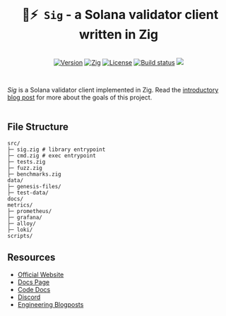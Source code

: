 <br/>

<p align="center">
  <h1 align="center">&nbsp;🤖⚡ &nbsp;<code>Sig</code> - a Solana validator client written in Zig</h1>
    <br/>
<div align="center">
  <a href="https://github.com/syndica/sig/releases/latest"><img alt="Version" src="https://img.shields.io/github/v/release/syndica/sig?include_prereleases&label=version"></a>
  <a href="https://ziglang.org/download"><img alt="Zig" src="https://img.shields.io/badge/zig-0.13.0-green.svg"></a>
  <a href="https://github.com/syndica/sig/blob/main/LICENSE"><img alt="License" src="https://img.shields.io/badge/license-Apache_2.0-blue.svg"></a>
  <a href="https://dl.circleci.com/status-badge/redirect/gh/Syndica/sig/tree/main"><img alt="Build status" src="https://dl.circleci.com/status-badge/img/gh/Syndica/sig/tree/main.svg?style=svg" /></a>
  <a href="https://codecov.io/gh/Syndica/sig" >
  <img src="https://codecov.io/gh/Syndica/sig/graph/badge.svg?token=XGD0LHK04Y"/></a>
  </div>
</p>
<br/>

_Sig_ is a Solana validator client implemented in Zig. Read the [introductory blog post](https://blog.syndica.io/introducing-sig-by-syndica-an-rps-focused-solana-validator-client-written-in-zig/) for more about the goals of this project.
<br/>
<br/>

## File Structure

```
src/
├─ sig.zig # library entrypoint
├─ cmd.zig # exec entrypoint
├─ tests.zig
├─ fuzz.zig
├─ benchmarks.zig
data/
├─ genesis-files/
├─ test-data/
docs/
metrics/
├─ prometheus/
├─ grafana/
├─ alloy/
├─ loki/
scripts/
```

## Resources

- [Official Website](https://www.syndica.io/sig)
- [Docs Page](https://sig.fun/)
- [Code Docs](https://syndica.github.io/sig/)
- [Discord](https://discord.gg/vUF4pexE)
- [Engineering Blogposts](https://blog.syndica.io/tag/engineering/)
